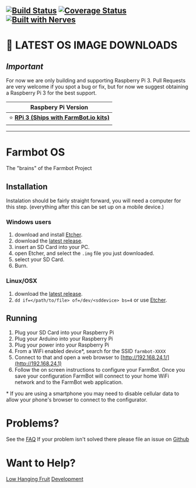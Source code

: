[![Build Status](https://travis-ci.org/FarmBot/farmbot_os.svg?branch=master)](https://travis-ci.org/FarmBot/farmbot_os.svg?branch=master)
[![Coverage Status](https://coveralls.io/repos/github/FarmBot/farmbot_os/badge.svg)](https://coveralls.io/github/FarmBot/farmbot_os)
[![Built with Nerves](http://nerves-project.org/images/badge/nerves-badge_75x39_black.png)](http://nerves-project.org/)
---

<!-- DON'T CHANGE THE TEXT BELOW. It is used in documentation links. -->
# :floppy_disk: LATEST OS IMAGE DOWNLOADS
<!-- DON'T CHANGE THE TEXT ABOVE. It is used in documentation links. -->

## _*Important*_
For now we are only building and supporting Raspberry Pi 3. Pull Requests are very welcome
if you spot a bug or fix, but for now we suggest obtaining a Raspberry Pi 3 for the best support.


|Raspbery Pi Version |
|---|
| :star: **[RPi 3 (Ships with FarmBot.io kits)](https://github.com/FarmBot/farmbot_os/releases/download/v5.0.3/farmbot-rpi3-5.0.3.img)**|
---

# Farmbot OS
The "brains" of the Farmbot Project

## Installation
Instalation should be fairly straight forward, you will need a computer for this step.
(everything after this can be set up on a mobile device.)

### Windows users

 1. download and install [Etcher](https://etcher.io/).
 0. download the [latest release](#floppy_disk-latest-os-image-downloads).
 0. insert an SD Card into your PC.
 0. open Etcher, and select the `.img` file you just downloaded.
 0. select your SD Card.
 0. Burn.

### Linux/OSX

 1. download the [latest release](#floppy_disk-latest-os-image-downloads).
 0. ```dd if=</path/to/file> of=/dev/<sddevice> bs=4``` or use [Etcher](https://etcher.io/).

## Running
 1. Plug your SD Card into your Raspberry Pi
 0. Plug your Arduino into your Raspberry Pi
 0. Plug your power into your Raspberry Pi
 0. From a WiFi enabled device*, search for the SSID `farmbot-XXXX`
 0. Connect to that and open a web browser to [http://192.168.24.1/](http://192.168.24.1)
 0. Follow the on screen instructions to configure your FarmBot. Once you save your configuration FarmBot will connect to your home WiFi network and to the FarmBot web application.

\* If you are using a smartphone you may need to disable cellular data to allow your phone's browser to connect to the configurator.


# Problems?

See the [FAQ](docs/FAQ.md)
If your problem isn't solved there please file an issue on [Github](https://github.com/FarmBot/farmbot_os/issues/new)

# Want to Help?

[Low Hanging Fruit](https://github.com/FarmBot/farmbot_os/search?utf8=%E2%9C%93&q=TODO)
[Development](CONTRIBUTING.md)

